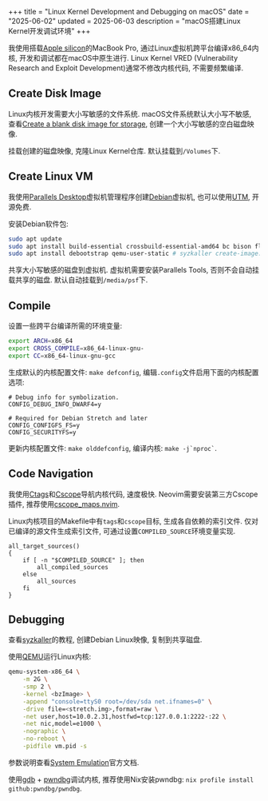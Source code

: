 +++
title = "Linux Kernel Development and Debugging on macOS"
date = "2025-06-02"
updated = 2025-06-03
description = "macOS搭建Linux Kernel开发调试环境"
+++

我使用搭载[Apple silicon](https://en.wikipedia.org/wiki/Apple_silicon)的MacBook Pro, 通过Linux虚拟机跨平台编译x86_64内核, 开发和调试都在macOS中原生进行. Linux Kernel VRED (Vulnerability Research and Exploit Development)通常不修改内核代码, 不需要频繁编译.

## Create Disk Image

Linux内核开发需要大小写敏感的文件系统. macOS文件系统默认大小写不敏感, 查看[Create a blank disk image for storage](https://support.apple.com/guide/disk-utility/create-a-disk-image-dskutl11888/22.6/mac/15.0), 创建一个大小写敏感的空白磁盘映像.

挂载创建的磁盘映像, 克隆Linux Kernel仓库. 默认挂载到`/Volumes`下.

## Create Linux VM

我使用[Parallels Desktop](https://www.parallels.com)虚拟机管理程序创建[Debian](https://www.debian.org)虚拟机, 也可以使用[UTM](https://mac.getutm.app), 开源免费.

安装Debian软件包:

```bash
sudo apt update
sudo apt install build-essential crossbuild-essential-amd64 bc bison flex libncurses-dev libelf-dev libssl-dev
sudo apt install debootstrap qemu-user-static # syzkaller create-image.sh required
```

共享大小写敏感的磁盘到虚拟机. 虚拟机需要安装Parallels Tools, 否则不会自动挂载共享的磁盘. 默认自动挂载到`/media/psf`下.

## Compile

设置一些跨平台编译所需的环境变量:

```bash
export ARCH=x86_64
export CROSS_COMPILE=x86_64-linux-gnu-
export CC=x86_64-linux-gnu-gcc
```

生成默认的内核配置文件: `make defconfig`, 编辑`.config`文件启用下面的内核配置选项:

```
# Debug info for symbolization.
CONFIG_DEBUG_INFO_DWARF4=y

# Required for Debian Stretch and later
CONFIG_CONFIGFS_FS=y
CONFIG_SECURITYFS=y
```

更新内核配置文件: `make olddefconfig`, 编译内核: ``` make -j`nproc` ```.

## Code Navigation

我使用[Ctags](https://ctags.io)和[Cscope](https://cscope.sourceforge.net)导航内核代码, 速度极快. Neovim需要安装第三方Cscope插件, 推荐使用[cscope_maps.nvim](https://github.com/dhananjaylatkar/cscope_maps.nvim).

Linux内核项目的Makefile中有`tags`和`cscope`目标, 生成各自依赖的索引文件. 仅对已编译的源文件生成索引文件, 可通过设置`COMPILED_SOURCE`环境变量实现.

```sh,name=https://elixir.bootlin.com/linux/v6.15/source/scripts/tags.sh#L109
all_target_sources()
{
	if [ -n "$COMPILED_SOURCE" ]; then
		all_compiled_sources
	else
		all_sources
	fi
}
```

## Debugging

查看[syzkaller](https://github.com/google/syzkaller/blob/master/docs/linux/setup_ubuntu-host_qemu-vm_x86-64-kernel.md#image)的教程, 创建Debian Linux映像, 复制到共享磁盘.

使用[QEMU](https://www.qemu.org)运行Linux内核:

```bash
qemu-system-x86_64 \
	-m 2G \
	-smp 2 \
	-kernel <bzImage> \
	-append "console=ttyS0 root=/dev/sda net.ifnames=0" \
	-drive file=<stretch.img>,format=raw \
	-net user,host=10.0.2.31,hostfwd=tcp:127.0.0.1:2222-:22 \
	-net nic,model=e1000 \
	-nographic \
	-no-reboot \
	-pidfile vm.pid -s
```

参数说明查看[System Emulation](https://www.qemu.org/docs/master/system/index.html)官方文档.

使用[gdb](https://www.sourceware.org/gdb) + [pwndbg](https://pwndbg.re)调试内核, 推荐使用Nix安装pwndbg: `nix profile install github:pwndbg/pwndbg`.
